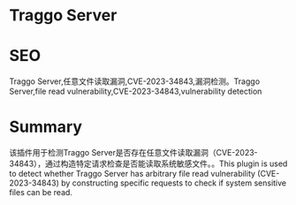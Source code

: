 # Traggo Server
# SEO
Traggo Server,任意文件读取漏洞,CVE-2023-34843,漏洞检测。Traggo Server,file read vulnerability,CVE-2023-34843,vulnerability detection
# Summary
该插件用于检测Traggo Server是否存在任意文件读取漏洞（CVE-2023-34843），通过构造特定请求检查是否能读取系统敏感文件。。This plugin is used to detect whether Traggo Server has arbitrary file read vulnerability (CVE-2023-34843) by constructing specific requests to check if system sensitive files can be read.
